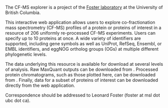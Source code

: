The CF-MS explorer is a project of the [Foster laboratory](https://fosterlab.msl.ubc.ca/) at the University of British Columbia. 

This interactive web application allows users to explore co-fractionation mass spectrometry (CF-MS) profiles of a protein or proteins of interest in a resource of 206 uniformly re-processed CF-MS experiments. Users can specify up to 10 proteins at once. A wide variety of identifiers are supported, including gene symbols as well as UniProt, RefSeq, Ensembl, or EMBL identifiers, and eggNOG ortholog groups (OGs) at multiple different phylogenetic levels. 

The data underlying this resource is available for download at several levels of analysis.  Raw MaxQuant outputs can be downloaded from <link>. 
Processed protein chromatograms, such as those plotted here, can be downloaded from <link>. 
Finally, data for a subset of proteins of interest can be downloaded directly from the web application.

Correspondence should be addressed to Leonard Foster (foster at msl dot ubc dot ca). 
